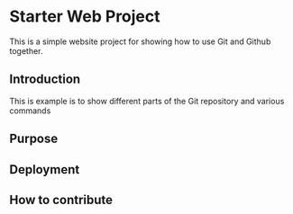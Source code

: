 # Starter Web Project

This is a simple website project for showing how to use Git and Github together.

## Introduction

This is example is to show different parts of the Git repository and various commands

## Purpose

## Deployment

## How to contribute
